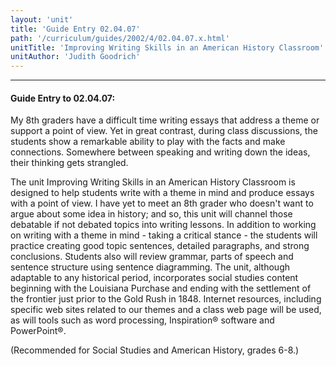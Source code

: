 ```yaml
---
layout: 'unit'
title: 'Guide Entry 02.04.07'
path: '/curriculum/guides/2002/4/02.04.07.x.html'
unitTitle: 'Improving Writing Skills in an American History Classroom'
unitAuthor: 'Judith Goodrich'
---
```


<body>
<hr/>
 <h4>
  Guide Entry to 02.04.07:
 </h4>
 <p>
  My 8th graders have a difficult time writing essays that address a theme or support a point of view. Yet in great contrast, during class discussions, the students show a remarkable ability to play with the facts and make connections. Somewhere between speaking and writing down the ideas, their thinking gets strangled.
 </p>
<p>
  The unit Improving Writing Skills in an American History Classroom is designed to help students write with a theme in mind and produce essays with a point of view. I have yet to meet an 8th grader who doesn't want to argue about some idea in history; and so, this unit will channel those debatable if not debated topics into writing lessons. In addition to working on writing with a theme in mind - taking a critical stance - the students will practice creating good topic sentences, detailed paragraphs, and strong conclusions. Students also will review grammar, parts of speech and sentence structure using sentence diagramming. The unit, although adaptable to any historical period, incorporates social studies content beginning with the Louisiana Purchase and ending with the settlement of the frontier just prior to the Gold Rush in 1848. Internet resources, including specific web sites related to our themes and a class web page will be used, as will tools such as word processing, Inspiration® software and PowerPoint®.
 </p>
<p>
  (Recommended for Social Studies and  American History, grades 6-8.)
 </p>

</body>
